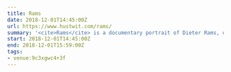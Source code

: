 ```yaml
---
title: Rams
date: 2018-12-01T14:45:00Z
url: https://www.hustwit.com/rams/
summary: '<cite>Rams</cite> is a documentary portrait of Dieter Rams, one of the most influential designers alive, and a rumination on consumerism, sustainability, and the future of design.'
start: 2018-12-01T14:45:00Z
end: 2018-12-01T15:59:00Z
tags:
- venue:9c3xgwc4+3f
---
```

